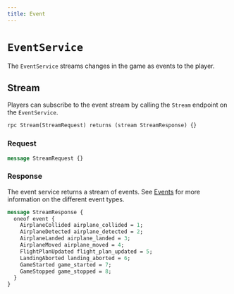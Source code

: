 ```yaml
---
title: Event
---
```


# `EventService`

The `EventService` streams changes in the game as events to the player.

## Stream

Players can subscribe to the event stream by calling the `Stream` endpoint on
the `EventService`.

```protobuf
rpc Stream(StreamRequest) returns (stream StreamResponse) {}
```

### Request

```protobuf
message StreamRequest {}
```

### Response

The event service returns a stream of events. See [Events](/docs/api/events) for
more information on the different event types.

```protobuf
message StreamResponse {
  oneof event {
    AirplaneCollided airplane_collided = 1;
    AirplaneDetected airplane_detected = 2;
    AirplaneLanded airplane_landed = 3;
    AirplaneMoved airplane_moved = 4;
    FlightPlanUpdated flight_plan_updated = 5;
    LandingAborted landing_aborted = 6;
    GameStarted game_started = 7;
    GameStopped game_stopped = 8;
  }
}
```
